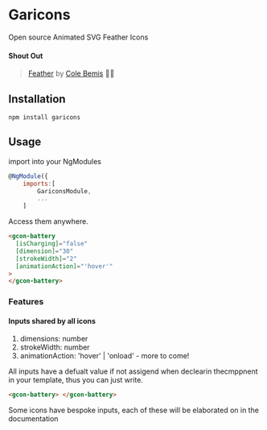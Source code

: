 # Garicons

Open source Animated SVG Feather Icons

#### Shout Out

> [Feather](https://feathericons.com/) by [Cole Bemis](https://twitter.com/colebemis) ✊🏿

## Installation

```shell
npm install garicons
```

## Usage

import into your NgModules

```javascript
@NgModule({
    imports:[
        GariconsModule,
        ...
    ]
```

Access them anywhere.

```html
<gcon-battery
  [isCharging]="false"
  [dimension]="30"
  [strokeWidth]="2"
  [animationAction]="'hover'"
>
</gcon-battery>
```

### Features

#### Inputs shared by all icons

1. dimensions: number
2. strokeWidth: number
3. animationAction: 'hover' | 'onload' - more to come!

All inputs have a defualt value if not assigend when declearin thecmppnent in your template, thus you can just write.

```html
<gcon-battery> </gcon-battery>
```

Some icons have bespoke inputs, each of these will be elaborated on in the documentation
